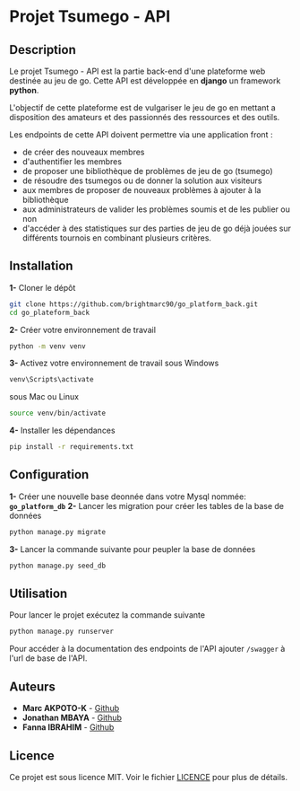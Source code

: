 # Projet Tsumego - API
## Description
Le projet Tsumego - API est la partie back-end d'une plateforme web destinée au jeu de go. Cette API est développée en **django** un framework **python**.

L'objectif de cette plateforme est de vulgariser le jeu de go en mettant a disposition des amateurs et des passionnés des ressources et des outils.

Les endpoints de cette API doivent permettre via une application front :
- de créer des nouveaux membres
- d'authentifier les membres
- de proposer une bibliothèque de problèmes de jeu de go (tsumego)
- de résoudre des tsumegos ou de donner la solution aux visiteurs
- aux membres de proposer de nouveaux problèmes à ajouter à la bibliothèque
- aux administrateurs de valider les problèmes soumis et de les publier ou non
- d'accéder à des statistiques sur des parties de jeu de go déjà jouées sur différents tournois en combinant plusieurs critères.
## Installation
**1-** Cloner le dépôt
```bash
git clone https://github.com/brightmarc90/go_platform_back.git
cd go_plateform_back
```
**2-** Créer votre environnement de travail
```bash
python -m venv venv
```
**3-** Activez votre environnement de travail 
sous Windows
```bash
venv\Scripts\activate
```
sous Mac ou Linux
```bash
source venv/bin/activate
```
**4-** Installer les dépendances
```bash
pip install -r requirements.txt
```
## Configuration
**1-** Créer une nouvelle base deonnée dans votre Mysql nommée: **``go_platform_db``** 
**2-** Lancer les migration pour créer les tables de la base de données
```bash
python manage.py migrate
```
**3-** Lancer la commande suivante pour peupler la base de données
```bash
python manage.py seed_db
```
## Utilisation
Pour lancer le projet exécutez la commande suivante
```bash
python manage.py runserver
```
Pour accéder à la documentation des endpoints de l'API ajouter `/swagger` à l'url de base de l'API.
## Auteurs
- **Marc AKPOTO-K** - [Github](https://github.com/brightmarc90)
- **Jonathan MBAYA** - [Github](https://github.com/JonathanMbaya)
- **Fanna IBRAHIM** - [Github](https://github.com/IFDevM)
## Licence
Ce projet est sous licence MIT. Voir le fichier [LICENCE](https://github.com/brightmarc90/go_platform_back/blob/main/LICENSE) pour plus de détails.
